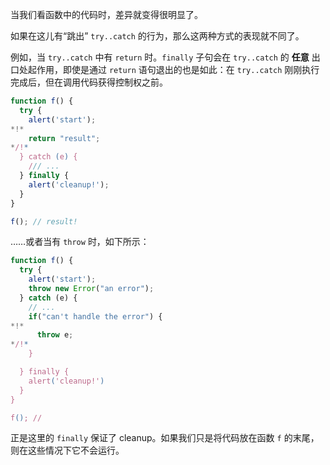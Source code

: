 当我们看函数中的代码时，差异就变得很明显了。

如果在这儿有“跳出” `try..catch` 的行为，那么这两种方式的表现就不同了。

例如，当 `try..catch` 中有 `return` 时。`finally` 子句会在 `try..catch` 的 **任意** 出口处起作用，即使是通过 `return` 语句退出的也是如此：在 `try..catch` 刚刚执行完成后，但在调用代码获得控制权之前。

```js run
function f() {
  try {
    alert('start');
*!*
    return "result";
*/!*
  } catch (e) {
    /// ...
  } finally {
    alert('cleanup!');
  }
}

f(); // result!
```

……或者当有 `throw` 时，如下所示：

```js run
function f() {
  try {
    alert('start');
    throw new Error("an error");
  } catch (e) {
    // ...
    if("can't handle the error") {
*!*
      throw e;
*/!*
    }

  } finally {
    alert('cleanup!')
  }
}

f(); // 
```

正是这里的 `finally` 保证了 cleanup。如果我们只是将代码放在函数 `f` 的末尾，则在这些情况下它不会运行。

